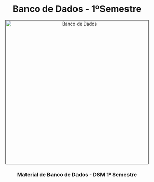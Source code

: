 <h1 align="center"> Banco de Dados - 1ºSemestre </h1>

<div align="center">
   <a href=""><img src="https://i.pinimg.com/originals/61/8f/08/618f083c61a7460ce0a6064319af41bd.gif" height="450" weight="200" alt="Banco de Dados" border="0"></a>
</div>

<h3 align="center"><strong>Material de Banco de Dados - DSM 1º Semestre</h3></strong>
